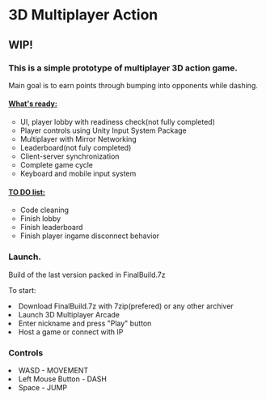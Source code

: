# 3D Multiplayer Action
 
<h2 style="text-align: left;"><strong>WIP!</strong></h2>
<h3 style="text-align: left;">This is a simple prototype of multiplayer 3D action game.</h3>
<p style="text-align: left;">Main goal is to earn points through bumping into opponents while dashing.</p>
<h4 style="text-align: left;"><span style="text-decoration: underline;">What's ready:</span></h4>
<ul style="list-style-type: circle;">
<li style="text-align: left;">UI, player lobby with readiness check(not fully completed)</li>
<li style="text-align: left;">Player controls using Unity Input System Package</li>
<li style="text-align: left;">Multiplayer with Mirror Networking</li>
<li style="text-align: left;">Leaderboard(not fuly completed)</li>
<li style="text-align: left;">Client-server synchronization</li>
<li style="text-align: left;">Complete game cycle</li>
<li style="text-align: left;">Keyboard and mobile input system</li>
</ul>
<h4><span style="text-decoration: underline;">TO DO list:</span></h4>
<ul style="list-style-type: circle;">
<li>Code cleaning</li>
<li>Finish lobby</li>
<li>Finish leaderboard</li>
<li>Finish player ingame disconnect behavior</li>
</ul>

<h3 style="text-align: left;">Launch.</h3>
Build of the last version packed in FinalBuild.7z

To start:
<li style="text-align: left;">Download FinalBuild.7z with 7zip(prefered) or any other archiver</li>
<li style="text-align: left;">Launch 3D Multiplayer Arcade</li>
<li style="text-align: left;">Enter nickname and press "Play" button</li>
<li style="text-align: left;">Host a game or connect with IP</li>

<h3 style="text-align: left;">Controls</h3>
<li style="text-align: left;">WASD - MOVEMENT</li>
<li style="text-align: left;">Left Mouse Button - DASH</li>
<li style="text-align: left;">Space - JUMP</li>


